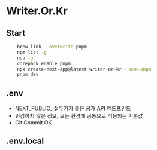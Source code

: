 # Writer.Or.Kr

## Start

```bash
    brew link --overwrite pnpm
    npm list -g
    ncu -g
    corepack enable pnpm
    npx create-next-app@latest writer-or-kr --use-pnpm
    pnpm dev
```

## .env

- NEXT_PUBLIC_ 접두가가 붙은 공개 API 엔드포인드
- 민감하지 않은 정보, 모든 환경에 공통으로 적용되는 기본값
- Git Commit OK.

## .env.local
